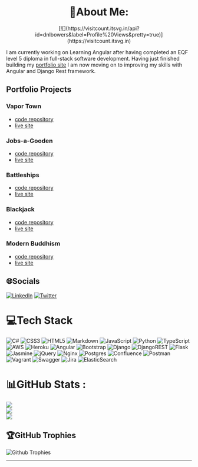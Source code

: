 <h1 style="text-align: center;">💫About Me:</h1>

<p style="text-align: center;">[![](https://visitcount.itsvg.in/api?id=dnlbowers&label=Profile%20Views&pretty=true)](https://visitcount.itsvg.in)</p>

I am currently working on Learning Angular after having completed an EQF level 5 diploma in full-stack software development.
Having just finished building my [portfolio site](https://dev-bowers.com) I am now moving on to improving my skills with Angular and Django Rest framework.

## Portfolio Projects

### Vapor Town

* [code repository](https://github.com/dnlbowers/Vape-Store)
* [live site](https://vaportown.dev-bowers.com/)

### Jobs-a-Gooden

  * [code repository](https://github.com/dnlbowers/jobs-a-gooden)
  * [live site](https://jag.dev-bowers.com/)

### Battleships

  * [code repository](https://github.com/dnlbowers/battleships)
  * [live site](https://battleships.dev-bowers.com/)

### Blackjack

  * [code repository](https://github.com/dnlbowers/blackjack)
  * [live site](https://blackjack.dev-bowers.com/)

### Modern Buddhism

  * [code repository](https://github.com/dnlbowers/modern-buddhism)
  * [live site](https://pp1.dev-bowers.com/)

## 🌐Socials

[![LinkedIn](https://img.shields.io/badge/LinkedIn-%230077B5.svg?logo=linkedin&logoColor=white)](https://linkedin.com/in/dnlbowers) [![Twitter](https://img.shields.io/badge/Twitter-%231DA1F2.svg?logo=Twitter&logoColor=white)](https://twitter.com/DevidBowers)

# 💻Tech Stack

![C#](https://img.shields.io/badge/c%23-%23239120.svg?style=plastic&logo=c-sharp&logoColor=white) ![CSS3](https://img.shields.io/badge/css3-%231572B6.svg?style=plastic&logo=css3&logoColor=white) ![HTML5](https://img.shields.io/badge/html5-%23E34F26.svg?style=plastic&logo=html5&logoColor=white) ![Markdown](https://img.shields.io/badge/markdown-%23000000.svg?style=plastic&logo=markdown&logoColor=white) ![JavaScript](https://img.shields.io/badge/javascript-%23323330.svg?style=plastic&logo=javascript&logoColor=%23F7DF1E) ![Python](https://img.shields.io/badge/python-3670A0?style=plastic&logo=python&logoColor=ffdd54) ![TypeScript](https://img.shields.io/badge/typescript-%23007ACC.svg?style=plastic&logo=typescript&logoColor=white) ![AWS](https://img.shields.io/badge/AWS-%23FF9900.svg?style=plastic&logo=amazon-aws&logoColor=white) ![Heroku](https://img.shields.io/badge/heroku-%23430098.svg?style=plastic&logo=heroku&logoColor=white) ![Angular](https://img.shields.io/badge/angular-%23DD0031.svg?style=plastic&logo=angular&logoColor=white) ![Bootstrap](https://img.shields.io/badge/bootstrap-%23563D7C.svg?style=plastic&logo=bootstrap&logoColor=white) ![Django](https://img.shields.io/badge/django-%23092E20.svg?style=plastic&logo=django&logoColor=white) ![DjangoREST](https://img.shields.io/badge/DJANGO-REST-ff1709?style=plastic&logo=django&logoColor=white&color=ff1709&labelColor=gray) ![Flask](https://img.shields.io/badge/flask-%23000.svg?style=plastic&logo=flask&logoColor=white) ![Jasmine](https://img.shields.io/badge/jasmine-%238A4182.svg?style=plastic&logo=jasmine&logoColor=white) ![jQuery](https://img.shields.io/badge/jquery-%230769AD.svg?style=plastic&logo=jquery&logoColor=white) ![Nginx](https://img.shields.io/badge/nginx-%23009639.svg?style=plastic&logo=nginx&logoColor=white) ![Postgres](https://img.shields.io/badge/postgres-%23316192.svg?style=plastic&logo=postgresql&logoColor=white) ![Confluence](https://img.shields.io/badge/confluence-%23172BF4.svg?style=plastic&logo=confluence&logoColor=white) ![Postman](https://img.shields.io/badge/Postman-FF6C37?style=plastic&logo=postman&logoColor=white) ![Vagrant](https://img.shields.io/badge/vagrant-%231563FF.svg?style=plastic&logo=vagrant&logoColor=white) ![Swagger](https://img.shields.io/badge/-Swagger-%23Clojure?style=plastic&logo=swagger&logoColor=white) ![Jira](https://img.shields.io/badge/jira-%230A0FFF.svg?style=plastic&logo=jira&logoColor=white) ![ElasticSearch](https://img.shields.io/badge/-ElasticSearch-005571?style=plastic&logo=elasticsearch)

# 📊GitHub Stats :

![](https://github-readme-stats.vercel.app/api?username=dnlbowers&theme=radical&hide_border=false&include_all_commits=false&count_private=false)<br/>
![](https://github-readme-streak-stats.herokuapp.com/?user=dnlbowers&theme=radical&hide_border=false)<br/>
![](https://github-readme-stats.vercel.app/api/top-langs/?username=dnlbowers&theme=radical&hide_border=false&include_all_commits=false&count_private=false&layout=compact)

## 🏆GitHub Trophies

![Github Trophies](https://github-trophies.vercel.app/?username=dnlbowers&theme=radical&no-frame=false&no-bg=false&margin-w=4)

---


<!--
**dnlbowers/dnlbowers** is a ✨ _special_ ✨ repository because its `README.md` (this file) appears on your GitHub profile.

Here are some ideas to get you started:

- 🔭 I’m currently working on ...
- 🌱 I’m currently learning ...
- 👯 I’m looking to collaborate on ...
- 🤔 I’m looking for help with ...
- 💬 Ask me about ...
- 📫 How to reach me: ...
- 😄 Pronouns: ...
- ⚡ Fun fact: ...
-->
